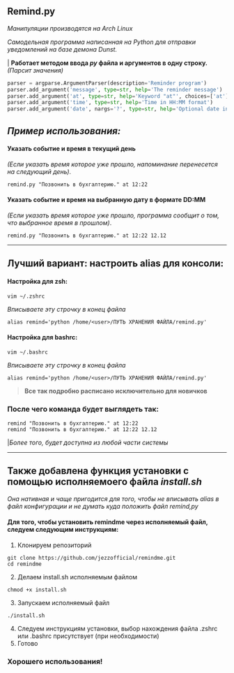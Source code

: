 <b>Remind.py</b> 
-------------------------------
<i>Манипуляции производятся на Arch Linux</i>

<i>Самодельная программа написанная на Python для отправки уведомлений на базе демона Dunst.</i>

| <b>Работает методом ввода <i>py</i> файла и аргументов в одну строку.</b> <i>(Парсит значения)</i>

~~~python
parser = argparse.ArgumentParser(description='Reminder program')
parser.add_argument('message', type=str, help='The reminder message')
parser.add_argument('at', type=str, help='Keyword "at"', choices=['at'])
parser.add_argument('time', type=str, help='Time in HH:MM format')
parser.add_argument('date', nargs='?', type=str, help='Optional date in DD.MM format')
~~~


## _Пример использования:_

#### Указать событие и время в текущий день 
_(Если указать время которое уже прошло, напоминание перенесется на следующий день)_.
~~~shell
remind.py "Позвонить в бухгалтерию." at 12:22
~~~

#### Указать событие и время на выбранную дату в формате DD:MM 
_(Если указать время которое уже прошло, программа сообщит о том, что выбранное время в прошлом)_.
~~~shell
remind.py "Позвонить в бухгалтерию." at 12:22 12.12
~~~

-------------------------------
## Лучший вариант: настроить alias для консоли:
#### Настройка для zsh:
~~~shell
vim ~/.zshrc
~~~
_Вписываете эту строчку в конец файла_
~~~shell
alias remind='python /home/<user>/ПУТЬ ХРАНЕНИЯ ФАЙЛА/remind.py'
~~~

#### Настройка для bashrc:
~~~shell
vim ~/.bashrc
~~~
_Вписываете эту строчку в конец файла_
~~~shell
alias remind='python /home/<user>/ПУТЬ ХРАНЕНИЯ ФАЙЛА/remind.py'
~~~

><b>Все так подробно расписано исключительно для новичков</b>

### После чего команда будет выглядеть так:
~~~shell
remind "Позвонить в бухгалтерию." at 12:22
remind "Позвонить в бухгалтерию." at 12:22 12.12
~~~

|_Более того, будет доступна из любой части системы_

------------------------------

## Также добавлена функция установки с помощью исполняемоего файла _install.sh_
_Она нативная и чаще пригодится для того, чтобы не вписывать alias в файл конфигурации и не думать куда положить файл remind,py_

#### Для того, чтобы установить remindme через исполняемый файл, следуем следующим инструкциям:
1. Клонируем репозиторий
~~~shell
git clone https://github.com/jezzofficial/remindme.git
cd remindme
~~~
2. Делаем install.sh исполняемым файлом
~~~shell
chmod +x install.sh
~~~
3. Запускаем исполняемый файл
~~~shell
./install.sh
~~~
4. Следуем инструкциям установки, выбор нахождения файла .zshrc или .bashrc присутствует (при необходимости)
5. Готово
### Хорошего использования!


